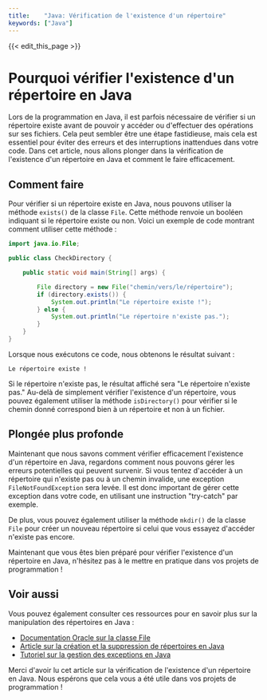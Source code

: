 ```yaml
---
title:    "Java: Vérification de l'existence d'un répertoire"
keywords: ["Java"]
---
```


{{< edit_this_page >}}

# Pourquoi vérifier l'existence d'un répertoire en Java

Lors de la programmation en Java, il est parfois nécessaire de vérifier si un répertoire existe avant de pouvoir y accéder ou d'effectuer des opérations sur ses fichiers. Cela peut sembler être une étape fastidieuse, mais cela est essentiel pour éviter des erreurs et des interruptions inattendues dans votre code. Dans cet article, nous allons plonger dans la vérification de l'existence d'un répertoire en Java et comment le faire efficacement.

## Comment faire

Pour vérifier si un répertoire existe en Java, nous pouvons utiliser la méthode `exists()` de la classe `File`. Cette méthode renvoie un booléen indiquant si le répertoire existe ou non. Voici un exemple de code montrant comment utiliser cette méthode :

```Java
import java.io.File;

public class CheckDirectory {

    public static void main(String[] args) {

        File directory = new File("chemin/vers/le/répertoire");
        if (directory.exists()) {
            System.out.println("Le répertoire existe !");
        } else {
            System.out.println("Le répertoire n'existe pas.");
        }
    }
}
```

Lorsque nous exécutons ce code, nous obtenons le résultat suivant :

```
Le répertoire existe !
```

Si le répertoire n'existe pas, le résultat affiché sera "Le répertoire n'existe pas." Au-delà de simplement vérifier l'existence d'un répertoire, vous pouvez également utiliser la méthode `isDirectory()` pour vérifier si le chemin donné correspond bien à un répertoire et non à un fichier.

## Plongée plus profonde

Maintenant que nous savons comment vérifier efficacement l'existence d'un répertoire en Java, regardons comment nous pouvons gérer les erreurs potentielles qui peuvent survenir. Si vous tentez d'accéder à un répertoire qui n'existe pas ou à un chemin invalide, une exception `FileNotFoundException` sera levée. Il est donc important de gérer cette exception dans votre code, en utilisant une instruction "try-catch" par exemple.

De plus, vous pouvez également utiliser la méthode `mkdir()` de la classe `File` pour créer un nouveau répertoire si celui que vous essayez d'accéder n'existe pas encore.

Maintenant que vous êtes bien préparé pour vérifier l'existence d'un répertoire en Java, n'hésitez pas à le mettre en pratique dans vos projets de programmation !

## Voir aussi

Vous pouvez également consulter ces ressources pour en savoir plus sur la manipulation des répertoires en Java :

- [Documentation Oracle sur la classe File](https://docs.oracle.com/javase/8/docs/api/java/io/File.html)
- [Article sur la création et la suppression de répertoires en Java](https://www.baeldung.com/java-create-and-delete-directory)
- [Tutoriel sur la gestion des exceptions en Java](https://www.baeldung.com/java-exceptions)

Merci d'avoir lu cet article sur la vérification de l'existence d'un répertoire en Java. Nous espérons que cela vous a été utile dans vos projets de programmation !